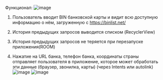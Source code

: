 Функционал:
![image](https://user-images.githubusercontent.com/95467816/213869318-77b54c87-5e66-4a0a-a222-349efb2897dd.png)
1. Пользователь вводит BIN банковской карты и видит всю доступную информацию о нём,
загруженную с https://binlist.net/
2. История предыдущих запросов выводится списком (RecyclerView)
3. История предыдущих запросов не теряется при перезапуске приложения(ROOM)

4. Нажатие на URL банка, телефон банка, координаты страны отправляет пользователя в
приложение, которое может обработать эти данные (браузер, звонилка, карты) (через Intents или autolink)
![image](https://user-images.githubusercontent.com/95467816/213869363-aa5e41df-4a08-4a28-b302-08a8017a2662.png)
![image](https://user-images.githubusercontent.com/95467816/213869318-77b54c87-5e66-4a0a-a222-349efb2897dd.png)
